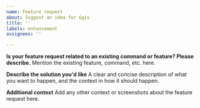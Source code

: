 ```yaml
---
name: Feature request
about: Suggest an idea for Ggis
title: ''
labels: enhancement
assignees: ''

---
```


**Is your feature request related to an existing command or feature? Please describe.**
Mention the existing feature, command, etc. here.

**Describe the solution you'd like**
A clear and concise description of what you want to happen, and the context in how it should happen.

**Additional context**
Add any other context or screenshots about the feature request here.
